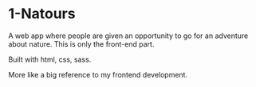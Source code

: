 # 1-Natours
A web app where people are given an opportunity to go for an adventure about nature. This is only the front-end part.

Built with html, css, sass.

More like a big reference to my frontend development.
